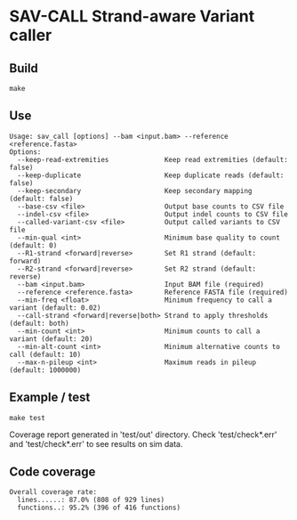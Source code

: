 # SAV-CALL Strand-aware Variant caller

## Build

```
make
```

## Use

```
Usage: sav_call [options] --bam <input.bam> --reference <reference.fasta>
Options:
  --keep-read-extremities              Keep read extremities (default: false)
  --keep-duplicate                     Keep duplicate reads (default: false)
  --keep-secondary                     Keep secondary mapping (default: false)
  --base-csv <file>                    Output base counts to CSV file
  --indel-csv <file>                   Output indel counts to CSV file
  --called-variant-csv <file>          Output called variants to CSV file
  --min-qual <int>                     Minimum base quality to count (default: 0)
  --R1-strand <forward|reverse>        Set R1 strand (default: forward)
  --R2-strand <forward|reverse>        Set R2 strand (default: reverse)
  --bam <input.bam>                    Input BAM file (required)
  --reference <reference.fasta>        Reference FASTA file (required)
  --min-freq <float>                   Minimum frequency to call a variant (default: 0.02)
  --call-strand <forward|reverse|both> Strand to apply thresholds (default: both)
  --min-count <int>                    Minimum counts to call a variant (default: 20)
  --min-alt-count <int>                Minimum alternative counts to call (default: 10)
  --max-n-pileup <int>                 Maximum reads in pileup (default: 1000000)
```

## Example / test

```
make test
```

Coverage report generated in 'test/out' directory.
Check 'test/check*.err' and 'test/check*.err' to see results on sim data.

## Code coverage

```
Overall coverage rate:
  lines......: 87.0% (808 of 929 lines)
  functions..: 95.2% (396 of 416 functions)
```
